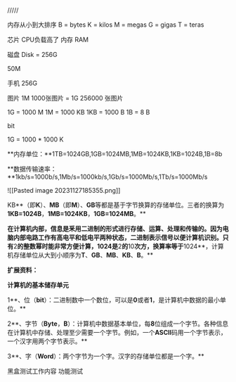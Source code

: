 /////

内存从小到大排序
B = bytes
K = kilos
M = megas
G = gigas
T = teras


芯片  CPU负载高了
内存 RAM

磁盘  Disk = 256G


50M


手机 256G

图片  1M   1000张图片 = 1G
256000 张图片

1G = 1000 M
1M = 1000 KB
1KB = 1000 B
1B = 8 B

bit

1G = 1000 * 1000 K


**内存单位：**1TB=1024GB,1GB=1024MB,1MB=1024KB,1KB=1024B,1B=8b

**数据传输速率：**1kb/s=1000b/s,1Mb/s=1000kb/s,1Gb/s=1000Mb/s,1Tb/s=1000Mb/s

![[Pasted image 20231127185355.png]]

KB**（即**K**）、**MB**（即**M**）、**GB**等都是基于字节换算的存储单位。三者的换算为**1KB=1024B**，**1MB=1024KB**，**1GB=1024MB**。**



**在计算机内部，信息是釆用二进制的形式进行存储、运算、处理和传输的。因为电脑内部电路工作有高电平和低电平两种状态，二进制表示信号以便计算机识别。只有**2**的整数幂时能非常方便计算，**1024**是**2**的**10**次方，换算率等于**1024**，计算机存储单位从大到小顺序为**T**、**GB**、**MB**、**KB**、**B**。**

[](https://iknow-pic.cdn.bcebos.com/cc11728b4710b912ada297cdccfdfc03924522a5)  

**扩展资料：**

**计算机的基本储存单元**

1**、位（**bit**）：二进制数中一个数位，可以是**0**或者**1**，是计算机中数据的最小单位。**

2**、字节（**Byte**，**B**）：计算机中数据基本单位，每**8**位组成一个字节。各种信息在计算机中存储、处理至少需要一个字节。例如，一个**ASCII**码用一个字节表示，一个汉字用两个字节表示。**

3**、字（**Word**）：两个字节为一个字。汉字的存储单位都是一个字。**



黑盒测试工作内容
功能测试



